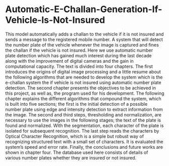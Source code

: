 # Automatic-E-Challan-Generation-If-Vehicle-Is-Not-Insured
This model automatically adds a challan to the vehicle if it is not insured and sends a message to the registered mobile number.
A system that will detect the number plate of the vehicle whenever the image is captured and fines the challan if the vehicle is not insured. Here we use automatic number plate detection which has gained much interest during the last decade along with the improvement of digital cameras and the gain in computational capacity. The text is divided into four chapters. The first introduces the origins of digital image processing and a little resume about the following algorithms that are needed to develop the system which is the e-challan system the if vehicle is not insured using automatic number plate detection. The second chapter presents the objectives to be achieved in this project, as well as, the program used for his development. The following chapter explains the different algorithms that compound the system, which is built into five sections; the first is the initial detection of a possible number plate using edge and intensity detection to extract information from the image. The second and third steps, thresholding and normalization, are necessary to use the images in the following stages; the text of the plate is found and normalized. With the segmentation, each character of the plate is isolated for subsequent recognition. The last step reads the characters by Optical Character Recognition, which is a simple but robust way of recognizing structured text with a small set of characters. It is evaluated the system’s speed and error rate. Finally, the conclusions and future works are shown in chapter four. The database used here consists of details of various number plates whether they are insured or not insured.
